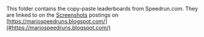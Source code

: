 This folder contains the copy-paste leaderboards from Speedrun.com. They are linked to on the [Screenshots](#https://mariospeedruns.blogspot.com/search/label/Screenshot) postings on [https://mariospeedruns.blogspot.com/](#https://mariospeedruns.blogspot.com/)

